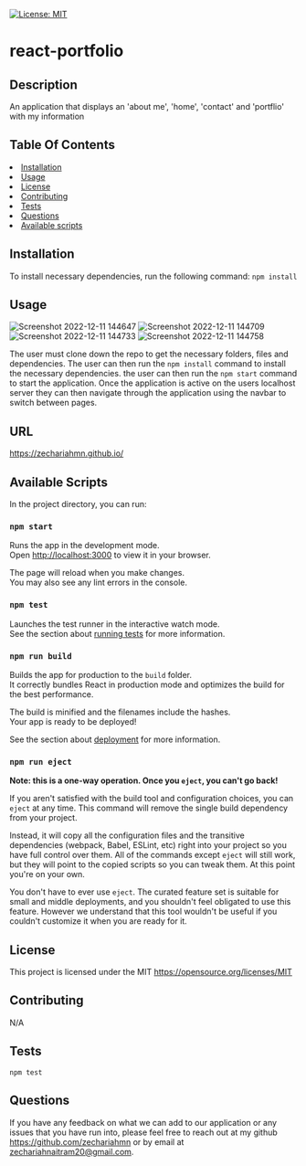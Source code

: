   [![License: MIT](https://img.shields.io/badge/License-MIT-yellow.svg)](https://opensource.org/licenses/MIT)
  # react-portfolio

  ## Description
  An application that displays an 'about me', 'home', 'contact' and 'portflio' with my information

## Table Of Contents
<li><a href="#installation">Installation</a></li>
<li><a href="#usage">Usage</a></li>
<li><a href="#license">License</a></li>
<li><a href="#contributing">Contributing</a></li>
<li><a href="#tests">Tests</a></li>
<li><a href="#questions">Questions</a></li>
<li><a href="#Available scripts">Available scripts</a></li>

## Installation
To install necessary dependencies, run the following command:
```npm install```

## Usage
![Screenshot 2022-12-11 144647](https://user-images.githubusercontent.com/110499007/206926724-363d2262-7ce8-4e19-aebf-0a2a8243f921.png)
![Screenshot 2022-12-11 144709](https://user-images.githubusercontent.com/110499007/206926728-dbcc6875-ccc4-4ea6-8535-518e84cab540.png)
![Screenshot 2022-12-11 144733](https://user-images.githubusercontent.com/110499007/206926732-f82eb0dc-8a9d-4ee1-bf52-32d7fcf73510.png)
![Screenshot 2022-12-11 144758](https://user-images.githubusercontent.com/110499007/206926738-59c752aa-a9d4-4190-9f87-5af433b0a7fd.png)


The user must clone down the repo to get the necessary folders, files and dependencies. The user can then run the ```npm install``` command to install the necessary dependencies. the user can then run the ```npm start``` command to start the application. Once the application is active on the users localhost server they can then navigate through the application using the navbar to switch between pages.

## URL
https://zechariahmn.github.io/

## Available Scripts

In the project directory, you can run:

### `npm start`

Runs the app in the development mode.\
Open [http://localhost:3000](http://localhost:3000) to view it in your browser.

The page will reload when you make changes.\
You may also see any lint errors in the console.

### `npm test`

Launches the test runner in the interactive watch mode.\
See the section about [running tests](https://facebook.github.io/create-react-app/docs/running-tests) for more information.

### `npm run build`

Builds the app for production to the `build` folder.\
It correctly bundles React in production mode and optimizes the build for the best performance.

The build is minified and the filenames include the hashes.\
Your app is ready to be deployed!

See the section about [deployment](https://facebook.github.io/create-react-app/docs/deployment) for more information.

### `npm run eject`

**Note: this is a one-way operation. Once you `eject`, you can't go back!**

If you aren't satisfied with the build tool and configuration choices, you can `eject` at any time. This command will remove the single build dependency from your project.

Instead, it will copy all the configuration files and the transitive dependencies (webpack, Babel, ESLint, etc) right into your project so you have full control over them. All of the commands except `eject` will still work, but they will point to the copied scripts so you can tweak them. At this point you're on your own.

You don't have to ever use `eject`. The curated feature set is suitable for small and middle deployments, and you shouldn't feel obligated to use this feature. However we understand that this tool wouldn't be useful if you couldn't customize it when you are ready for it.

## License
This project is licensed under the MIT https://opensource.org/licenses/MIT

## Contributing
N/A

## Tests
```npm test```

## Questions
If you have any feedback on what we can add to our application or any issues that you have run into, please feel free to reach out at my github https://github.com/zechariahmn or by email at zechariahnaitram20@gmail.com.
